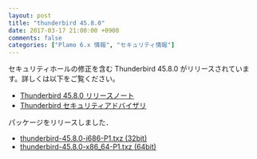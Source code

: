 ```yaml
---
layout: post
title: "thunderbird 45.8.0"
date: 2017-03-17 21:00:00 +0900
comments: false
categories: ["Plamo 6.x 情報", "セキュリティ情報"]
---
```

セキュリティホールの修正を含む Thunderbird 45.8.0 がリリースされています。詳しくは以下をご覧ください。

<!--
* [Thunderbird 45.8.0 リリースノート](http://www.mozilla.jp/thunderbird/45.8.0/releasenotes/)
-->
* [Thunderbird 45.8.0 リリースノート](https://www.mozilla.org/en-US/thunderbird/45.8.0/releasenotes/)
* [Thunderbird セキュリティアドバイザリ](http://www.mozilla-japan.org/security/known-vulnerabilities/thunderbird.html)

パッケージをリリースしました．

* [thunderbird-45.8.0-i686-P1.txz (32bit)](ftp://plamo.linet.gr.jp/pub/Plamo-6.x/x86/plamo/04_xapps/thunderbird-45.8.0-i686-P1.txz)
* [thunderbird-45.8.0-x86_64-P1.txz (64bit)](ftp://plamo.linet.gr.jp/pub/Plamo-6.x/x86_64/plamo/04_xapps/thunderbird-45.8.0-x86_64-P1.txz)
